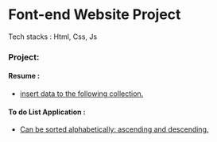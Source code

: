 # Font-end Website Project
Tech stacks : Html, Css, Js

### Project:
 #### **Resume :**  
  * [insert data to the following collection.](https://ganokpan.github.io/resume/index.html)
 #### **To do List Application :** 
  * [Can be sorted alphabetically: ascending and descending.](https://ganokpan.github.io/resume/index.html)

